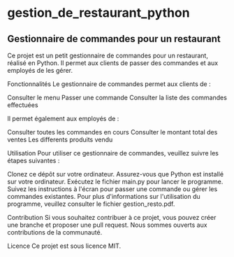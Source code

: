 # gestion_de_restaurant_python

## Gestionnaire de commandes pour un restaurant
Ce projet est un petit gestionnaire de commandes pour un restaurant, réalisé en Python.
Il permet aux clients de passer des commandes et aux employés de les gérer.

Fonctionnalités
Le gestionnaire de commandes permet aux clients de :

Consulter le menu
Passer une commande
Consulter la liste des commandes effectuées

Il permet également aux employés de :

Consulter toutes les commandes en cours
Consulter le montant total des ventes
Les differents produits vendu

Utilisation
Pour utiliser ce gestionnaire de commandes, veuillez suivre les étapes suivantes :

Clonez ce dépôt sur votre ordinateur.
Assurez-vous que Python est installé sur votre ordinateur.
Exécutez le fichier main.py pour lancer le programme.
Suivez les instructions à l'écran pour passer une commande ou gérer les commandes existantes.
Pour plus d'informations sur l'utilisation du programme, veuillez consulter le fichier gestion_resto.pdf.

Contribution
Si vous souhaitez contribuer à ce projet, vous pouvez créer une branche et proposer une pull request. Nous sommes ouverts aux contributions de la communauté.

Licence
Ce projet est sous licence MIT.
